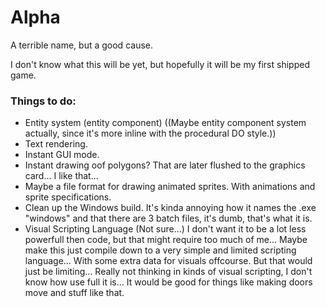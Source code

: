 # Alpha
A terrible name, but a good cause.

I don't know what this will be yet, but 
hopefully it will be my first shipped game.

### Things to do:
- Entity system (entity component) 
((Maybe entity component system actually, since it's more inline with the procedural DO style.))
- Text rendering.
- Instant GUI mode.
- Instant drawing oof polygons? That are later flushed to the graphics card... I like that...
- Maybe a file format for drawing animated sprites. With animations and sprite specifications. 
- Clean up the Windows build. It's kinda annoying how it names the .exe "windows" and that there are 3 batch files, it's dumb, that's what it is.
- Visual Scripting Language (Not sure...) I don't want it to be a lot less powerfull then code, but that might require too much of me...
Maybe make this just compile down to a very simple and limited scripting language...
With some extra data for visuals offcourse. But that would just be limiting...
Really not thinking in kinds of visual scripting, I don't know how use full it is...
It would be good for things like making doors move and stuff like that.
